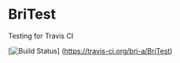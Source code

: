 BriTest
=======

Testing for Travis CI


[![Build Status](https://travis-ci.org/bri-a/BriTest.svg)] (https://travis-ci.org/bri-a/BriTest)

